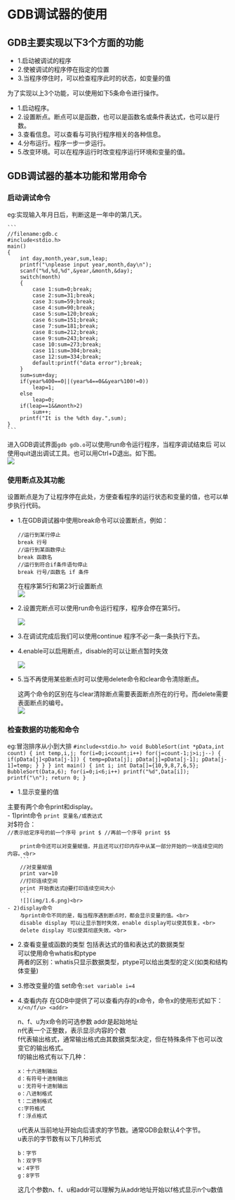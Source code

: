 # GDB调试器的使用

## GDB主要实现以下3个方面的功能<br>
- 1.启动被调试的程序
- 2.使被调试的程序停在指定的位置
- 3.当程序停住时，可以检查程序此时的状态，如变量的值

为了实现以上3个功能，可以使用如下5条命令进行操作。<br>
- 1.启动程序。
- 2.设置断点。断点可以是函数，也可以是函数名或条件表达式，也可以是行数。
- 3.查看信息。可以查看与可执行程序相关的各种信息。
- 4.分布运行。程序一步一步运行。
- 5.改变环境。可以在程序运行时改变程序运行环境和变量的值。

## GDB调试器的基本功能和常用命令


### 启动调试命令
eg:实现输入年月日后，判断这是一年中的第几天。

    ```
    //filename:gdb.c
    #include<stdio.h>
    main()
    {
    	int day,month,year,sum,leap;
    	printf("\nplease input year,month,day\n");
    	scanf("%d,%d,%d",&year,&month,&day);
    	switch(month)
    	{
    		case 1:sum=0;break;
    		case 2:sum=31;break;
    		case 3:sum=59;break;
    		case 4:sum=90;break;
    		case 5:sum=120;break;
    		case 6:sum=151;break;
    		case 7:sum=181;break;
    		case 8:sum=212;break;
    		case 9:sum=243;break;
    		case 10:sum=273;break;
    		case 11:sum=304;break;
    		case 12:sum=334;break;
    		default:printf("data error");break;
    	}
    	sum=sum+day;
    	if(year%400==0||(year%4==0&&year%100!=0))
    		leap=1;
    	else
    		leap=0;
    	if(leap==1&&month>2)
    		sum++;
    	printf("It is the %dth day.",sum);
    }
    ```

进入GDB调试界面``gdb gdb.o``可以使用run命令运行程序，当程序调试结束后
可以使用quit退出调试工具。也可以用Ctrl+D退出。如下图。<br>
![](img/1.1.png)<br>

### 使用断点及其功能

设置断点是为了让程序停在此处，方便查看程序的运行状态和变量的值，也可以单步执行代码。<br>
- 1.在GDB调试器中使用break命令可以设置断点，例如：

    ```
    //运行到某行停止
    break 行号
    //运行到某函数停止
    break 函数名
    //运行到符合if条件语句停止
    break 行号/函数名 if 条件
    ```

    在程序第5行和第23行设置断点<br>
    ![](img/1.2.png)<br>

- 2.设置完断点可以使用run命令运行程序，程序会停在第5行。


    ![](img/1.3.png)<br>

- 3.在调试完成后我们可以使用continue
    程序不必一条一条执行下去。
- 4.enable可以启用断点，disable的可以让断点暂时失效

    ![](img/1.4.png)<br>

- 5.当不再使用某些断点时可以使用delete命令和clear命令清除断点。

    这两个命令的区别在与clear清除断点需要表面断点所在的行号。而delete需要表面断点的编号。<br>
    ![](img/1.5.png)<br>


### 检查数据的功能和命令


eg:冒泡排序从小到大排
    ```
    #include<stdio.h>
    void BubbleSort(int *pData,int count)
    {
	   int temp,i,j;
	   for(i=0;i<count;i++)
		    for(j=count-1;j>i;j--)
		    {
			   if(pData[j]<pData[j-1])
			   {
				    temp=pData[j];
				    pData[j]=pData[j-1];
				    pData[j-1]=temp;
			   }
		    }
    }
    int main()
    {
	   int i;
	   int Data[]={10,9,8,7,6,5};
	   BubbleSort(Data,6);
	   for(i=0;i<6;i++)
		    printf("%d",Data[i]);
	   printf("\n");
	   return 0;
    }
    ```
- 1.显示变量的值

主要有两个命令print和display。<br>
    - 1)print命令
        ``print 变量名/或表达式``<br>
        对$符合：<br>
        ```
        //表示给定序号的前一个序号
        print $
        //再前一个序号
        print $$
        ```

        print命令还可以对变量赋值，并且还可以打印内存中从某一部分开始的一块连续空间的内容。<br>
        ```
        //对变量赋值
        print var=10
        //打印连续空间
        print 开始表达式@要打印连续空间大小
        ```
        ![](img/1.6.png)<br>
    - 2)display命令
        与print命令不同的是，每当程序遇到断点时，都会显示变量的值。<br>
        disable display 可以让显示暂时失效，enable display可以使其恢复。<br>
        delete display 可以使其彻底失效。<br>

- 2.查看变量或函数的类型
    包括表达式的值和表达式的数据类型<br>
    可以使用命令whatis和ptype<br>
    两者的区别：whatis只显示数据类型，ptype可以给出类型的定义(如类和结构体变量)<br>

- 3.修改变量的值
    set命令:``set variable i=4``

- 4.查看内存
    在GDB中提供了可以查看内存的x命令，命令x的使用形式如下：<br>
    ``x/<n/f/u> <addr>``<br>

    n、f、u为x命令的可选参数 addr是起始地址<br>
    n代表一个正整数，表示显示内容的个数<br>
    f代表输出格式，通常输出格式由其数据类型决定，但在特殊条件下也可以改变它的输出格式。<br>
    f的输出格式有以下几种：<br>
    ```
    x：十六进制输出
    d：有符号十进制输出
    u：无符号十进制输出
    o：八进制格式
    t：二进制格式
    c:字符格式
    f：浮点格式
    ```

    u代表从当前地址开始向后请求的字节数。通常GDB会默认4个字节。<br>
    u表示的字节数有以下几种形式<br>
    ```
    b：字节
    h：双字节
    w：4字节
    g：8字节
    ```

    这几个参数n、f、u和addr可以理解为从addr地址开始以f格式显示n个u数值
